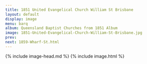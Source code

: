 ```yaml
---
title: 1851 United Evangelical Church William St Brisbane
layout: default
display: image
menu: barq
album: Queensland Baptist Churches from 1851 Album
image: 1851-United-Evangelical-Church-William-St-Brisbane.jpg
prev: 
next: 1859-Wharf-St.html
---
```

{% include image-head.md %}
{% include image.html %}